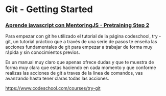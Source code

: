 # Git - Getting Started
### [Aprende javascript con MentoringJS - Pretraining Step 2](http://mentoringjs.com)

Para empezar con git he utilizado el tutorial de la página codeschool, try -git, un tutorial práctico que a través de una serie de pasos te enseña las acciones fundamentales de git para empezar a trabajar de forma muy rápida y sin conocimientos previos.

Es un manual muy claro que apenas ofrece dudas y que te muestra de forma muy clara que estás haciendo en cada momento y que conforme realizas las acciones de git a traves de la linea de comandos, vas avanzando hasta tener claras todas las acciones.

https://www.codeschool.com/courses/try-git
